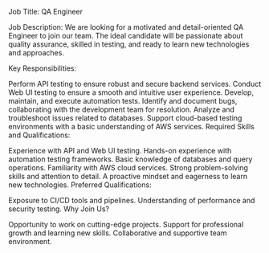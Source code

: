Job Title: QA Engineer

Job Description:
We are looking for a motivated and detail-oriented QA Engineer to join our team. The ideal candidate will be passionate about quality assurance, skilled in testing, and ready to learn new technologies and approaches.

Key Responsibilities:

Perform API testing to ensure robust and secure backend services.
Conduct Web UI testing to ensure a smooth and intuitive user experience.
Develop, maintain, and execute automation tests.
Identify and document bugs, collaborating with the development team for resolution.
Analyze and troubleshoot issues related to databases.
Support cloud-based testing environments with a basic understanding of AWS services.
Required Skills and Qualifications:

Experience with API and Web UI testing.
Hands-on experience with automation testing frameworks.
Basic knowledge of databases and query operations.
Familiarity with AWS cloud services.
Strong problem-solving skills and attention to detail.
A proactive mindset and eagerness to learn new technologies.
Preferred Qualifications:

Exposure to CI/CD tools and pipelines.
Understanding of performance and security testing.
Why Join Us?

Opportunity to work on cutting-edge projects.
Support for professional growth and learning new skills.
Collaborative and supportive team environment.
